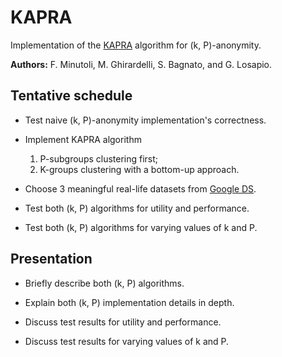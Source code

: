 # KAPRA

Implementation of the [KAPRA](https://ieeexplore.ieee.org/abstract/document/6095556) algorithm for (k, P)-anonymity.

**Authors:** F. Minutoli, M. Ghirardelli, S. Bagnato, and G. Losapio.

## Tentative schedule

- Test naive (k, P)-anonymity implementation's correctness.
  
- Implement KAPRA algorithm
    1. P-subgroups clustering first;
    2. K-groups clustering with a bottom-up approach.
   
- Choose 3 meaningful real-life datasets from [Google DS](https://datasetsearch.research.google.com/).

- Test both (k, P) algorithms for utility and performance.
- Test both (k, P) algorithms for varying values of k and P.

## Presentation

- Briefly describe both (k, P) algorithms.

- Explain both (k, P) implementation details in depth.

- Discuss test results for utility and performance.
- Discuss test results for varying values of k and P.
